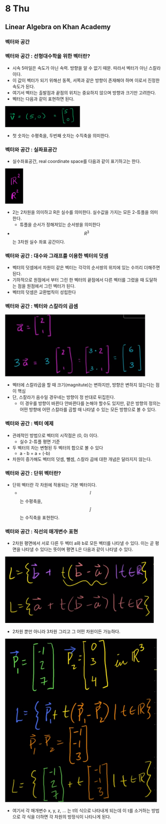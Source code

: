 # 8 Thu

## Linear Algebra on Khan Academy

### 벡터와 공간

### 벡터와 공간 : 선형대수학을 위한 벡터란?

* 시속 5마일은 속도가 아닌 속력. 방향을 알 수 없기 때문. 따라서 벡터가 아닌 스칼라이다.
* 이 값이 벡터가 되기 위해선 동쪽, 서쪽과 같은 방향이 존재해야 하며 이로서 진정한 속도가 된다.
* 여기서 벡터는 출발점과 끝점의 위치는 중요하지 않으며 방향과 크기만 고려한다.
* 벡터는 다음과 같이 표현하면 된다.

![](../../.gitbook/assets/image%20%28351%29.png)

* 첫 숫자는 수평축을, 두번째 숫자는 수직축을 의미한다.

### 벡터와 공간 : 실좌표공간

* 실수좌표공간, real coordinate space를 다음과 같이 표기하고는 한다.

![](../../.gitbook/assets/image%20%28353%29.png)

* 2는 2차원을 의미하고 R은 실수를 의미한다. 실수값을 가지는 모든 2-튜플을 의미한다.
  * 튜플을 순서가 정해져있는 순서쌍을 의미한다
* $$ R^3 $$는 3차원 실수 좌표 공간이다.

### 벡터와 공간 : 대수와 그래프를 이용한 벡터의 덧셈

* 벡터의 덧셈에서 차원이 같은 벡터는 각각의 순서쌍의 위치에 있는 수끼리 더해주면 된다.
* 기하적으로 원점에서 부터 그린 한 벡터의 끝점에서 다른 벡터를 그렸을 때 도달하는 점을 원점에서 그린 벡터가 된다.
* 벡터의 덧셈은 교환법칙이 성립한다

### 벡터와 공간 : 벡터와 스칼라의 곱셈

![](../../.gitbook/assets/image%20%28362%29.png)

* 벡터에 스칼라곱을 할 때 크기\(magnitute\)는 변하지만,  방향은 변하지 않는다는 점이 핵심
* 단, 스칼라가 음수일 경우네는 방향이 정 반대로 뒤집힌다.
  * 이 경우를 방향이 바뀐다 안바뀐다를 논해야 할수도 있지만, 같은 방향의 정의는 어떤 방향에 어떤 스칼라를 곱할 때 나타낼 수 있는 모든 방향으로 볼 수 있다.

### 벡터와 공간 : 벡터 예제

* 관례적인 방법으로 벡터의 시작점은 \(0, 0\) 이다.
  * 실수 2-튜플 평면 기준
* 두 벡터의 차는 변형된 두 벡터의 합으로 볼 수 있다
  * a - b = a + \(-b\)
* 차원이 증가해도 벡터의 덧셈, 뺄셈, 스칼라 곱에 대한 개념은 달라지지 않는다.

### 벡터와 공간 : 단위 벡터란?

* 단위 벡터란 각 차원에 적용되는 기본 벡터이다.
  * $$ \hat i $$는 수평축을, $$ \hat j $$는 수직축을 표현한다.

### 벡터와 공간 : 직선의 매개변수 표현

* 2차원 평면에서 서로 다른 두 벡터 a와 b로 모든 벡터를 나타낼 수 있다. 이는 곧 평면을 나타낼 수 있다는 뜻이며 평면 L은 다음과 같이 나타낼 수 있다.

![](../../.gitbook/assets/image%20%28363%29.png)

* 2차원 뿐만 아니라 3차원 그리고 그 어떤 차원이든 가능하다.

![](../../.gitbook/assets/image%20%28361%29.png)

* 여기서 각 매개변수 x, y, z, ... 는 t의 식으로 나타내게 되는데 이 t를 소거하는 방법으로 각 식을 더하면 각 차원의 방정식이 나타나게 된다.



